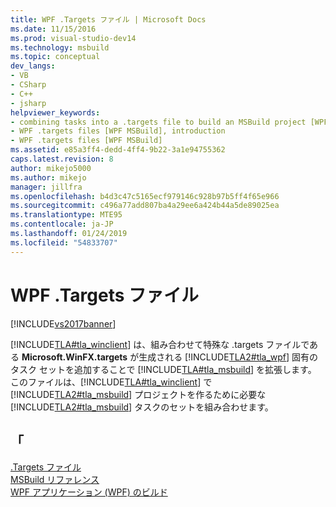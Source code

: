 ```yaml
---
title: WPF .Targets ファイル | Microsoft Docs
ms.date: 11/15/2016
ms.prod: visual-studio-dev14
ms.technology: msbuild
ms.topic: conceptual
dev_langs:
- VB
- CSharp
- C++
- jsharp
helpviewer_keywords:
- combining tasks into a .targets file to build an MSBuild project [WPF MSBuild]
- WPF .targets files [WPF MSBuild], introduction
- WPF .targets files [WPF MSBuild]
ms.assetid: e85a3ff4-dedd-4ff4-9b22-3a1e94755362
caps.latest.revision: 8
author: mikejo5000
ms.author: mikejo
manager: jillfra
ms.openlocfilehash: b4d3c47c5165ecf979146c928b97b5ff4f65e966
ms.sourcegitcommit: c496a77add807ba4a29ee6a424b44a5de89025ea
ms.translationtype: MTE95
ms.contentlocale: ja-JP
ms.lasthandoff: 01/24/2019
ms.locfileid: "54833707"
---
```

# <a name="wpf-targets-files"></a>WPF .Targets ファイル
[!INCLUDE[vs2017banner](../includes/vs2017banner.md)]

  
[!INCLUDE[TLA#tla_winclient](../includes/tlasharptla-winclient-md.md)] は、組み合わせて特殊な .targets ファイルである **Microsoft.WinFX.targets** が生成される [!INCLUDE[TLA2#tla_wpf](../includes/tla2sharptla-wpf-md.md)] 固有のタスク セットを追加することで [!INCLUDE[TLA#tla_msbuild](../includes/tlasharptla-msbuild-md.md)] を拡張します。 このファイルは、[!INCLUDE[TLA#tla_winclient](../includes/tlasharptla-winclient-md.md)] で [!INCLUDE[TLA2#tla_msbuild](../includes/tla2sharptla-msbuild-md.md)] プロジェクトを作るために必要な [!INCLUDE[TLA2#tla_msbuild](../includes/tla2sharptla-msbuild-md.md)] タスクのセットを組み合わせます。  
  
## <a name="see-also"></a>「  
 [.Targets ファイル](../msbuild/msbuild-dot-targets-files.md)   
 [MSBuild リファレンス](../msbuild/msbuild-reference.md)   
 [WPF アプリケーション (WPF) のビルド](http://msdn.microsoft.com/library/a58696fd-bdad-4b55-9759-136dfdf8b91c)
